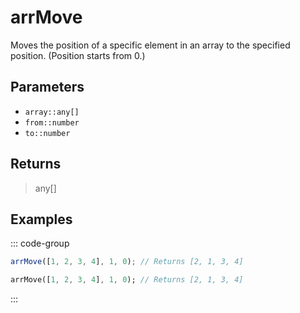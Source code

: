 # arrMove <Lang dart js />

Moves the position of a specific element in an array to the specified position. (Position starts from 0.)

## Parameters

- `array::any[]`
- `from::number`
- `to::number`

## Returns

> any[]

## Examples

::: code-group

```javascript [JavaScript]
arrMove([1, 2, 3, 4], 1, 0); // Returns [2, 1, 3, 4]
```

```dart [Dart]
arrMove([1, 2, 3, 4], 1, 0); // Returns [2, 1, 3, 4]
```

:::
